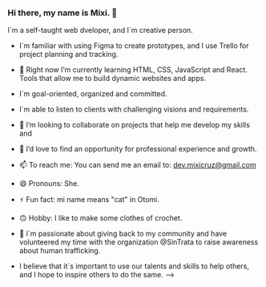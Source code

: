 ### Hi there, my name is Mixi.  👋

I´m a self-taught web dveloper, and I´m creative person.
- I´m familiar with using Figma to create prototypes, and I use Trello for project planning and tracking.
- 🌱 Right now I’m currently learning HTML, CSS, JavaScript and React. Tools that allow me to build dynamic websites and apps.
- I´m goal-oriented, organized and committed.
- I´m able to listen to clients with challenging visions and requirements.  
- 👯 I’m looking to collaborate on projects that help me develop my skills and
- 🤔 I’d love to find an opportunity for professional experience and growth.
  
- 📫 To reach me: You can send me an email to: dev.mixicruz@gmail.com
  
- 😄 Pronouns: She.
- ⚡ Fun fact: mi name means "cat" in Otomi.
- 🙃 Hobby:  I like to make some clothes of crochet.
- 💞 I´m passionate about giving back to my community and have volunteered my time with the organization @SinTrata to raise awareness about human trafficking.
- I believe that it´s important to use our talents and skills to help others, and I hope to inspire others to do the same. 
-->
